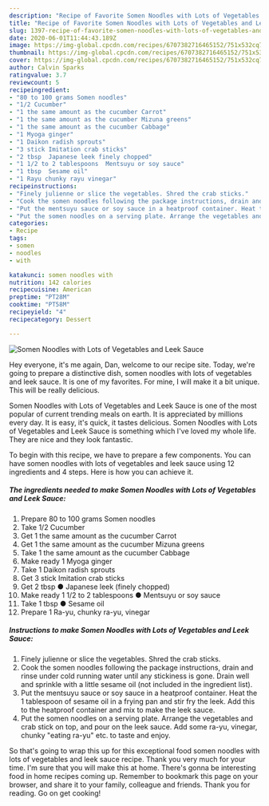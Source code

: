 ```yaml
---
description: "Recipe of Favorite Somen Noodles with Lots of Vegetables and Leek Sauce"
title: "Recipe of Favorite Somen Noodles with Lots of Vegetables and Leek Sauce"
slug: 1397-recipe-of-favorite-somen-noodles-with-lots-of-vegetables-and-leek-sauce
date: 2020-06-01T11:44:43.189Z
image: https://img-global.cpcdn.com/recipes/6707382716465152/751x532cq70/somen-noodles-with-lots-of-vegetables-and-leek-sauce-recipe-main-photo.jpg
thumbnail: https://img-global.cpcdn.com/recipes/6707382716465152/751x532cq70/somen-noodles-with-lots-of-vegetables-and-leek-sauce-recipe-main-photo.jpg
cover: https://img-global.cpcdn.com/recipes/6707382716465152/751x532cq70/somen-noodles-with-lots-of-vegetables-and-leek-sauce-recipe-main-photo.jpg
author: Calvin Sparks
ratingvalue: 3.7
reviewcount: 5
recipeingredient:
- "80 to 100 grams Somen noodles"
- "1/2 Cucumber"
- "1 the same amount as the cucumber Carrot"
- "1 the same amount as the cucumber Mizuna greens"
- "1 the same amount as the cucumber Cabbage"
- "1 Myoga ginger"
- "1 Daikon radish sprouts"
- "3 stick Imitation crab sticks"
- "2 tbsp  Japanese leek finely chopped"
- "1 1/2 to 2 tablespoons  Mentsuyu or soy sauce"
- "1 tbsp  Sesame oil"
- "1 Rayu chunky rayu vinegar"
recipeinstructions:
- "Finely julienne or slice the vegetables. Shred the crab sticks."
- "Cook the somen noodles following the package instructions, drain and rinse under cold running water until any stickiness is gone. Drain well and sprinkle with a little sesame oil (not included in the ingredient list)."
- "Put the mentsuyu sauce or soy sauce in a heatproof container. Heat the 1 tablespoon of sesame oil in a frying pan and stir fry the leek. Add this to the heatproof container and mix to make the leek sauce."
- "Put the somen noodles on a serving plate. Arrange the vegetables and crab stick on top, and pour on the leek sauce. Add some ra-yu, vinegar, chunky &#34;eating ra-yu&#34; etc. to taste and enjoy."
categories:
- Recipe
tags:
- somen
- noodles
- with

katakunci: somen noodles with 
nutrition: 142 calories
recipecuisine: American
preptime: "PT28M"
cooktime: "PT58M"
recipeyield: "4"
recipecategory: Dessert

---
```



![Somen Noodles with Lots of Vegetables and Leek Sauce](https://img-global.cpcdn.com/recipes/6707382716465152/751x532cq70/somen-noodles-with-lots-of-vegetables-and-leek-sauce-recipe-main-photo.jpg)

Hey everyone, it's me again, Dan, welcome to our recipe site. Today, we're going to prepare a distinctive dish, somen noodles with lots of vegetables and leek sauce. It is one of my favorites. For mine, I will make it a bit unique. This will be really delicious.

Somen Noodles with Lots of Vegetables and Leek Sauce is one of the most popular of current trending meals on earth. It is appreciated by millions every day. It is easy, it's quick, it tastes delicious. Somen Noodles with Lots of Vegetables and Leek Sauce is something which I've loved my whole life. They are nice and they look fantastic.




To begin with this recipe, we have to prepare a few components. You can have somen noodles with lots of vegetables and leek sauce using 12 ingredients and 4 steps. Here is how you can achieve it.

<!--inarticleads1-->

##### The ingredients needed to make Somen Noodles with Lots of Vegetables and Leek Sauce:

1. Prepare 80 to 100 grams Somen noodles
1. Take 1/2 Cucumber
1. Get 1 the same amount as the cucumber Carrot
1. Get 1 the same amount as the cucumber Mizuna greens
1. Take 1 the same amount as the cucumber Cabbage
1. Make ready 1 Myoga ginger
1. Take 1 Daikon radish sprouts
1. Get 3 stick Imitation crab sticks
1. Get 2 tbsp ● Japanese leek (finely chopped)
1. Make ready 1 1/2 to 2 tablespoons ● Mentsuyu or soy sauce
1. Take 1 tbsp ● Sesame oil
1. Prepare 1 Ra-yu, chunky ra-yu, vinegar




<!--inarticleads2-->

##### Instructions to make Somen Noodles with Lots of Vegetables and Leek Sauce:

1. Finely julienne or slice the vegetables. Shred the crab sticks.
1. Cook the somen noodles following the package instructions, drain and rinse under cold running water until any stickiness is gone. Drain well and sprinkle with a little sesame oil (not included in the ingredient list).
1. Put the mentsuyu sauce or soy sauce in a heatproof container. Heat the 1 tablespoon of sesame oil in a frying pan and stir fry the leek. Add this to the heatproof container and mix to make the leek sauce.
1. Put the somen noodles on a serving plate. Arrange the vegetables and crab stick on top, and pour on the leek sauce. Add some ra-yu, vinegar, chunky &#34;eating ra-yu&#34; etc. to taste and enjoy.




So that's going to wrap this up for this exceptional food somen noodles with lots of vegetables and leek sauce recipe. Thank you very much for your time. I'm sure that you will make this at home. There's gonna be interesting food in home recipes coming up. Remember to bookmark this page on your browser, and share it to your family, colleague and friends. Thank you for reading. Go on get cooking!

